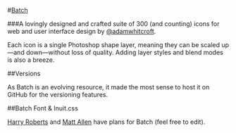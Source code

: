 #[Batch](http://adamwhitcroft.com/batch/)

###A lovingly designed and crafted suite of 300 (and counting) icons for web and user interface design by [@adamwhitcroft](https://twitter.com/adamwhitcroft).

Each icon is a single Photoshop shape layer, meaning they can be scaled up—and down—without loss of quality. Adding layer styles and blend modes is also a breeze.

##Versions

As Batch is an evolving resource, it made the most sense to host it on GitHub for the versioning features.

##Batch Font & Inuit.css

[Harry Roberts](https://twitter.com/csswizardry) and [Matt Allen](https://twitter.com/sdmix) have plans for Batch (feel free to edit).